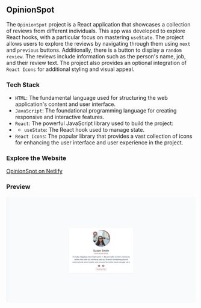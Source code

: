 ## OpinionSpot
The `OpinionSpot` project is a React application that showcases a collection of reviews from different individuals. This app was developed to explore React hooks, with a particular focus on mastering `useState`. 
The project allows users to explore the reviews by navigating through them using `next` and `previous` buttons. Additionally, there is a button to display a `random review`. The reviews include information such as the person's name, job, and their review text.
The project also provides an optional integration of `React Icons` for additional styling and visual appeal.

### Tech Stack
- `HTML`: The fundamental language used for structuring the web application's content and user interface. 
- `JavaScript`: The foundational programming language for creating responsive and interactive features.
- `React`: The powerful JavaScript library used to build the project: 
- - `useState`: The React hook used to manage state.
- `React Icons`: The popular library that provides a vast collection of icons for enhancing the user interface and user experience in the project.

### Explore the Website
[OpinionSpot on Netlify](https://opinion-spot.netlify.app/)

### Preview
<img src="./public/opinion-spot.png" alt="OpinionSpot React Project">

